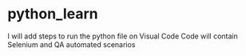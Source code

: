 # python_learn
I will add steps to run the python file on Visual Code
Code will contain Selenium and QA automated scenarios

